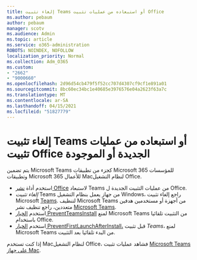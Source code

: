 ```yaml
---
title: إلغاء تثبيت Teams أو استبعاده من عمليات تثبيت Office
ms.author: pebaum
author: pebaum
manager: scotv
ms.audience: Admin
ms.topic: article
ms.service: o365-administration
ROBOTS: NOINDEX, NOFOLLOW
localization_priority: Normal
ms.collection: Adm_O365
ms.custom:
- "2662"
- "9000660"
ms.openlocfilehash: 2d96d54cb479f5f52cc707d4307cf9cf1e891a01
ms.sourcegitcommit: 8bc60ec34bc1e40685e3976576e04a2623f63a7c
ms.translationtype: MT
ms.contentlocale: ar-SA
ms.lasthandoff: 04/15/2021
ms.locfileid: "51827779"
---
```

# <a name="uninstall-or-exclude-teams-from-new-or-existing-office-installations"></a>إلغاء تثبيت Teams أو استبعاده من عمليات تثبيت Office الجديدة أو الموجودة

يتم تضمين Microsoft Teams كجزء من تطبيقات Microsoft 365 للمؤسسات وتطبيقات Microsoft 365 للأعمال Macلنظام التشغيل Office.

- استخدم أداة [نشر Office](https://docs.microsoft.com/deployoffice/teams-install#how-to-exclude-microsoft-teams-from-new-installations-of-microsoft-365-apps) لاستبعاد Teams من عمليات التثبيت الجديدة ل Office.
- *إلغاء تثبيت* Teams من جهاز يعمل بنظام التشغيل Windows، راجع إلغاء تثبيت Microsoft [Teams](https://support.office.com/article/3b159754-3c26-4952-abe7-57d27f5f4c81). لتنظيف Microsoft Teams من أجهزة أو مستخدمين هدفين متعددين، راجع تنظيف نشر [Microsoft Teams](https://docs.microsoft.com/microsoftteams/scripts/powershell-script-teams-deployment-clean-up).
- استخدم [الخيار PreventTeamsInstall](https://docs.microsoft.com/deployoffice/teams-install#use-group-policy-to-control-the-installation-of-microsoft-teams
) لمنع Microsoft Teams من التثبيت تلقائيا باستخدام Office.
- استخدم [الخيار PreventFirstLaunchAfterInstall،](https://docs.microsoft.com/deployoffice/teams-install#use-group-policy-to-prevent-microsoft-teams-from-starting-automatically-after-installation) قبل تثبيت *Teams*، لمنع Microsoft Teams من البدء تلقائيا بعد التثبيت.

إذا كنت تستخدم Macلنظام التشغيل Office، فشاهد عمليات تثبيت [Microsoft Teams على جهاز Mac](https://docs.microsoft.com/deployoffice/teams-install#microsoft-teams-installations-on-a-mac).